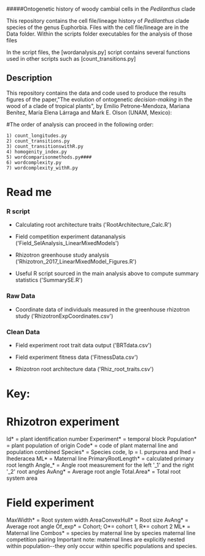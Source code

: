 #####Ontogenetic history of woody cambial cells in the _Pedilanthus_ clade 

This repository contains the cell file/lineage history of _Pedilanthus_ clade species of the genus Euphorbia. Files with the cell file/lineage are in the Data folder. 
Within the scripts folder executables for the analysis of those files

In the script files, the [wordanalysis.py] script contains several functions used in other scripts such as [count_transitions.py]

## Description

This repository contains the data and code used to produce the results figures of the paper,"The evolution of ontogenetic _decision-making_ in the wood of a clade of tropical plants", by Emilio Petrone-Mendoza, Mariana Benítez, María Elena Lárraga and Mark E. Olson (UNAM, Mexico):

#The order of analysis can proceed in the following order:

	1) count_longitudes.py
	2) count_transitions.py
	3) count_transitionswithR.py
	4) homogenity_index.py
	5) wordcomparisonmethods.py####
	6) wordcomplexity.py
	7) wordcomplexity_withR.py
	

# Read me


### R script

* Calculating root architecture traits ('RootArchitecture_Calc.R')

* Field competition experiment datananalysis ('Field_SelAnalysis_LinearMixedModels')

* Rhizotron greenhouse study analysis ('Rhizotron_2017_LinearMixedModel_Figures.R')

* Useful R script sourced in the main analysis above to compute summary statistics ('SummarySE.R')

### Raw Data 

* Coordinate data of individuals measured in the greenhouse rhizotron study ('RhizotronExpCoordinates.csv')

### Clean Data

* Field experiment root trait data output ('BRTdata.csv')

* Field experiment fitness data ('FitnessData.csv')

* Rhizotron root architecture data ('Rhiz_root_traits.csv')

# Key:

# Rhizotron experiment

Id* = plant identification number
Experiment* = temporal block 
Population* = plant population of origin
Code* = code of plant maternal line and population combined
Species* = Species code, Ip = I. purpurea and Ihed = Ihederacea
ML* = Maternal line
PrimaryRootLength* = calculated primary root length
Angle_* = Angle root measurement for the left '_1' and the right '_2' root angles
AvAng* = Average root angle
Total.Area* = Total root system area


# Field experiment

MaxWidth* = Root system width
AreaConvexHull* = Root size
AvAng* = Average root angle
Of_exp* = Cohort; O*= cohort 1, R*= cohort 2
ML* = Maternal line
Combos* = species by maternal line by species maternal line competition pairing
Important note: maternal lines are explicitly nested within population--they only occur within specific populations and species.


